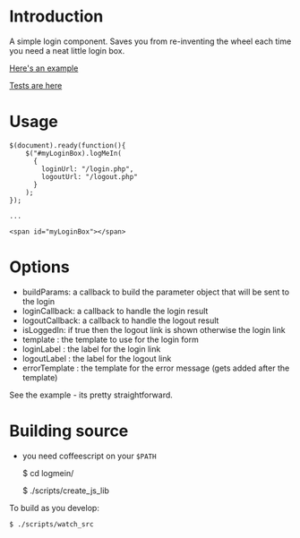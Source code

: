 # Introduction
A simple login component. Saves you from re-inventing the wheel each time you need a neat little login box.

[Here's an example](http://edeustace.com/logmein/)

[Tests are here](http://edeustace.com/logmein/test/SpecRunner.html)

# Usage

    $(document).ready(function(){
        $("#myLoginBox).logMeIn(
          {
            loginUrl: "/login.php",
            logoutUrl: "/logout.php"
          }
        );
    });
    
    ...
    
    <span id="myLoginBox"></span>
    
# Options
* buildParams: a callback to build the parameter object that will be sent to the login
* loginCallback: a callback to handle the login result
* logoutCallback: a callback to handle the logout result 
* isLoggedIn: if true then the logout link is shown otherwise the login link
* template : the template to use for the login form
* loginLabel : the label for the login link
* logoutLabel : the label for the logout link
* errorTemplate :  the template for the error message (gets added after the template)


See the example - its pretty straightforward.


# Building source
- you need coffeescript on your ```$PATH```

    $ cd logmein/
    
    $ ./scripts/create_js_lib
    

To build as you develop:

    $ ./scripts/watch_src
